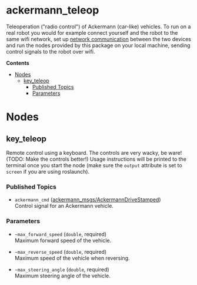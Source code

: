 # ackermann_teleop <!-- omit in toc -->

Teleoperation ("radio control") of Ackermann (car-like) vehicles. To run on a real robot you would for example connect yourself and the robot to the same wifi network, set up [network communication](http://wiki.ros.org/ROS/Tutorials/MultipleMachines) between the two devices and run the nodes provided by this package on your local machine, sending control signals to the robot over wifi.

**Contents**

- [Nodes](#nodes)
  - [key_teleop](#key_teleop)
    - [Published Topics](#published-topics)
    - [Parameters](#parameters)

# Nodes

## key_teleop

Remote control using a keyboard. The controls are very wacky, be ware! (TODO: Make the controls better!) Usage instructions will be printed to the terminal once you start the node (make sure the `output` attribute is set to `screen` if you are using roslaunch).

### Published Topics

* `ackermann_cmd` ([ackermann_msgs/AckermannDriveStamped](http://docs.ros.org/en/noetic/api/ackermann_msgs/html/msg/AckermannDriveStamped.html))  
  Control signal for an Ackermann vehicle.

### Parameters

* `~max_forward_speed` (`double`, required)  
  Maximum forward speed of the vehicle.

* `~max_reverse_speed` (`double`, required)  
  Maximum speed of the vehicle when reversing.

* `~max_steering_angle` (`double`, required)  
  Maximum steering angle of the vehicle.
